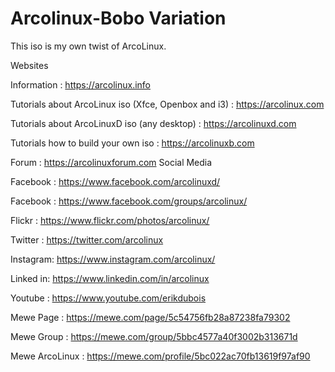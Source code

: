 # Arcolinux-Bobo Variation

This iso is my own twist of ArcoLinux.


Websites

Information : https://arcolinux.info

Tutorials about ArcoLinux iso (Xfce, Openbox and i3) : https://arcolinux.com

Tutorials about ArcoLinuxD iso (any desktop) : https://arcolinuxd.com

Tutorials how to build your own iso : https://arcolinuxb.com

Forum : https://arcolinuxforum.com
Social Media

Facebook : https://www.facebook.com/arcolinuxd/

Facebook : https://www.facebook.com/groups/arcolinux/

Flickr : https://www.flickr.com/photos/arcolinux/

Twitter : https://twitter.com/arcolinux

Instagram: https://www.instagram.com/arcolinux/

Linked in: https://www.linkedin.com/in/arcolinux

Youtube : https://www.youtube.com/erikdubois

Mewe Page : https://mewe.com/page/5c54756fb28a87238fa79302

Mewe Group : https://mewe.com/group/5bbc4577a40f3002b313671d

Mewe ArcoLinux : https://mewe.com/profile/5bc022ac70fb13619f97af90
